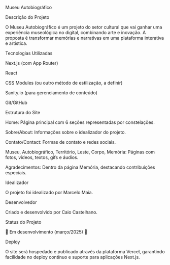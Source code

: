 Museu Autobiográfico

Descrição do Projeto

O Museu Autobiográfico é um projeto do setor cultural que vai ganhar uma experiência museológica no digital, combinando arte e inovação. A proposta é transformar memórias e narrativas em uma plataforma interativa e artística.

Tecnologias Utilizadas

Next.js (com App Router)

React

CSS Modules (ou outro método de estilização, a definir)

Sanity.io (para gerenciamento de conteúdo)

Git/GitHub

Estrutura do Site

Home: Página principal com 6 seções representadas por constelações.

Sobre/About: Informações sobre o idealizador do projeto.

Contato/Contact: Formas de contato e redes sociais.

Museu, Autobiográfico, Território, Leste, Corpo, Memória: Páginas com fotos, vídeos, textos, gifs e áudios.

Agradecimentos: Dentro da página Memória, destacando contribuições especiais.

Idealizador

O projeto foi idealizado por Marcelo Maia.

Desenvolvedor

Criado e desenvolvido por Caio Castelhano.

Status do Projeto

🚧 Em desenvolvimento (março/2025) 🚧

Deploy

O site será hospedado e publicado através da plataforma Vercel, garantindo facilidade no deploy contínuo e suporte para aplicações Next.js.